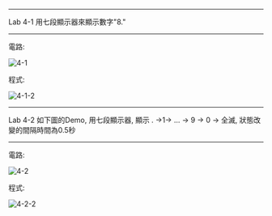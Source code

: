 ----
Lab 4-1 用七段顯示器來顯示數字"8."
____
電路:

![4-1](https://user-images.githubusercontent.com/89326999/135737327-699466a7-37ad-472d-8e90-1c0063a78c66.png)


程式:

![4-1-2](https://user-images.githubusercontent.com/89326999/135737337-a903a16a-78eb-40df-9efa-9ef16420f087.png)

----
Lab 4-2 如下圖的Demo, 用七段顯示器, 顯示 . →1→ ... → 9 → 0 → 全滅, 狀態改變的間隔時間為0.5秒
____
電路:

![4-2](https://user-images.githubusercontent.com/89326999/137607715-fab73a08-8134-4533-9e46-1bec8078b6e7.png)

程式:

![4-2-2](https://user-images.githubusercontent.com/89326999/137607718-5c7fcc1c-0092-4983-9f27-307ce588d94a.png)
